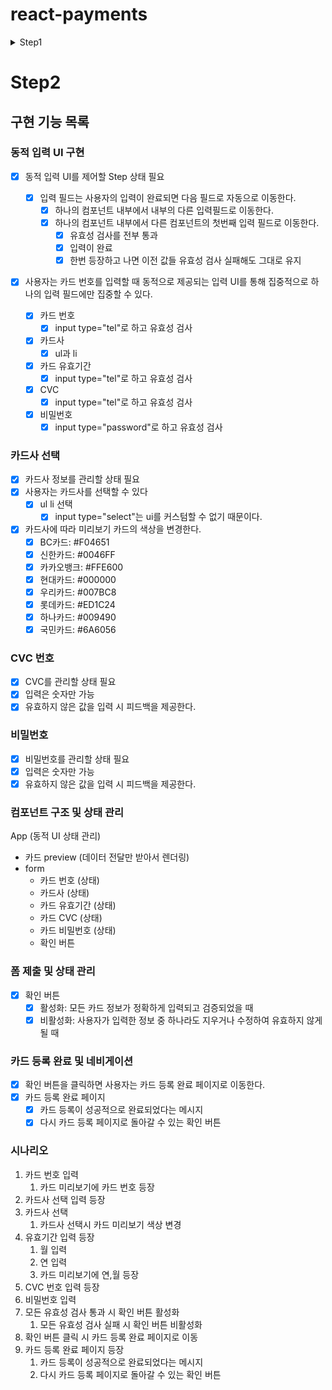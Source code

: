 # react-payments

<details> 
<summary>
Step1
</summary>

## 🎯 구현 기능 목록

### 카드 번호 입력 및 식별

- [x] 카드 번호를 입력할 수 있다.
  - [x] 입력은 숫자만 가능하다.
    - [x] 0~9만 가능
  - [x] 유효하지 않은 번호 입력 시 피드백을 제공한다.
  - [x] 카드 번호를 실시간으로 파악한다.
- [x] 사용자가 입력하는 카드 번호에 따라 카드를 식별할 수 있다.
  - Visa: 4로 시작하는 16자리 숫자
  - MasterCard: 51~55로 시작하는 16자리 숫자

### 카드 유효기간 입력

- [x] 월 입력
  - [x] 2자리 수 입력
  - [x] 01 ~ 12 범위내만 가능
- [x] 년도 입력
  - [x] 2자리 수 입력
  - [x] 현재 년도 이후만 가능
    - [x] ex) 25년이므로 25이상만 가능
- [x] 입력 제한을 두어 사용자가 숫자만 입력할 수 있도록 한다.
  - [x] 유효하지 않은 번호 입력 시 피드백을 제공한다.
  - [x] 입력은 숫자만 가능하다.
    - [x] 0~9만 가능

### 실시간 프리뷰 업데이트

- [x] 사용자의 카드 정보 입력에 따라 카드 프리뷰를 동시에 업데이트한다.
  - [x] Visa 해당 브랜드의 로고를 UI에 표시한다.
  - [x] MasterCard 해당 브랜드의 로고를 UI에 표시한다.
  - [x] 뒤에 8자리 숫자는 암호화해서 카드 프리뷰에 표시한다. ex) `1234 1234 **** ****`

### 주의 사항

- 사용자의 입력 input에 포커스를 자동으로 이동하는 부분을 1단계에서 고려하지 않는다.

### 💡 카드 브랜드 구분 로직 (Visa / MasterCard)

- Visa: 4로 시작하는 16자리 숫자
- MasterCard: 51~55로 시작하는 16자리 숫자

### 컴포넌트 구조 및 상태

- 공통 컴포넌트
  - Input(common)
- 전체 레이아웃 컨테이너
  - 카드 UI
    - form 컴포넌트의 카드 번호와 같은 상태이므로 props로 받아서 보여준다.
    - 로고 이미지
    - 카드 번호
    - 카드 유효기간
  - form 컴포넌트
    - 카드 번호
      - title
      - description
      - label
      - Input(common)
      - error message
    - 카드 유효기간
      - title
      - description
      - label
      - Input(common)
      - error message
    - cvc 번호
      - title
      - label
      - Input(common)
      - error message

### 전체 레이아웃 컨테이너 컴포넌트에 필요한 상태

- 카드 번호 16자리
  - label
  - Input(common) 4개
- 카드 유효기간

  - 월 2자리
    - label
    - Input(common)
  - 년도 2자리
    - label
    - Input(common)

- cvc번호
  - form 컴포넌트에서 formData로 가져올 수 있기 때문이다.
  - 카드 프리뷰 에는 필요하지 않으나 errorMessage를 전달하기 위해 상위에서 전달

### 카드 UI 만들 때 필요한 상태 (상위에서 전달 받음)

- 카드 번호 16자리
- 카드 유효기간

## 폴더 구조

- 컴포넌트
- UI빼고 전부다 도메인?

</details>

# Step2

## 구현 기능 목록

### 동적 입력 UI 구현

- [x] 동적 입력 UI를 제어할 Step 상태 필요

  - [x] 입력 필드는 사용자의 입력이 완료되면 다음 필드로 자동으로 이동한다.
    - [x] 하나의 컴포넌트 내부에서 내부의 다른 입력필드로 이동한다.
    - [x] 하나의 컴포넌트 내부에서 다른 컴포넌트의 첫번째 입력 필드로 이동한다.
      - [x] 유효성 검사를 전부 통과
      - [x] 입력이 완료
      - [x] 한번 등장하고 나면 이전 값들 유효성 검사 실패해도 그대로 유지

- [x] 사용자는 카드 번호를 입력할 때 동적으로 제공되는 입력 UI를 통해 집중적으로 하나의 입력 필드에만 집중할 수 있다.
  - [x] 카드 번호
    - [x] input type="tel"로 하고 유효성 검사
  - [x] 카드사
    - [x] ul과 li
  - [x] 카드 유효기간
    - [x] input type="tel"로 하고 유효성 검사
  - [x] CVC
    - [x] input type="tel"로 하고 유효성 검사
  - [x] 비밀번호
    - [x] input type="password"로 하고 유효성 검사

### 카드사 선택

- [x] 카드사 정보를 관리할 상태 필요
- [x] 사용자는 카드사를 선택할 수 있다
  - [x] ul li 선택
    - [x] input type="select"는 ui를 커스텀할 수 없기 때문이다.
- [x] 카드사에 따라 미리보기 카드의 색상을 변경한다.
  - [x] BC카드: #F04651
  - [x] 신한카드: #0046FF
  - [x] 카카오뱅크: #FFE600
  - [x] 현대카드: #000000
  - [x] 우리카드: #007BC8
  - [x] 롯데카드: #ED1C24
  - [x] 하나카드: #009490
  - [x] 국민카드: #6A6056

### CVC 번호

- [x] CVC를 관리할 상태 필요
- [x] 입력은 숫자만 가능
- [x] 유효하지 않은 값을 입력 시 피드백을 제공한다.

### 비밀번호

- [x] 비밀번호를 관리할 상태 필요
- [x] 입력은 숫자만 가능
- [x] 유효하지 않은 값을 입력 시 피드백을 제공한다.

### 컴포넌트 구조 및 상태 관리

App (동적 UI 상태 관리)

- 카드 preview (데이터 전달만 받아서 렌더링)
- form
  - 카드 번호 (상태)
  - 카드사 (상태)
  - 카드 유효기간 (상태)
  - 카드 CVC (상태)
  - 카드 비밀번호 (상태)
  - 확인 버튼

### 폼 제출 및 상태 관리

- [x] 확인 버튼
  - [x] 활성화: 모든 카드 정보가 정확하게 입력되고 검증되었을 때
  - [x] 비활성화: 사용자가 입력한 정보 중 하나라도 지우거나 수정하여 유효하지 않게 될 때

### 카드 등록 완료 및 네비게이션

- [x] 확인 버튼을 클릭하면 사용자는 카드 등록 완료 페이지로 이동한다.
- [x] 카드 등록 완료 페이지
  - [x] 카드 등록이 성공적으로 완료되었다는 메시지
  - [x] 다시 카드 등록 페이지로 돌아갈 수 있는 확인 버튼

### 시나리오

1. 카드 번호 입력
   1. 카드 미리보기에 카드 번호 등장
2. 카드사 선택 입력 등장
3. 카드사 선택
   1. 카드사 선택시 카드 미리보기 색상 변경
4. 유효기간 입력 등장
   1. 월 입력
   2. 연 입력
   3. 카드 미리보기에 연,월 등장
5. CVC 번호 입력 등장
6. 비밀번호 입력
7. 모든 유효성 검사 통과 시 확인 버튼 활성화
   1. 모든 유효성 검사 실패 시 확인 버튼 비활성화
8. 확인 버튼 클릭 시 카드 등록 완료 페이지로 이동
9. 카드 등록 완료 페이지 등장
   1. 카드 등록이 성공적으로 완료되었다는 메시지
   2. 다시 카드 등록 페이지로 돌아갈 수 있는 확인 버튼
